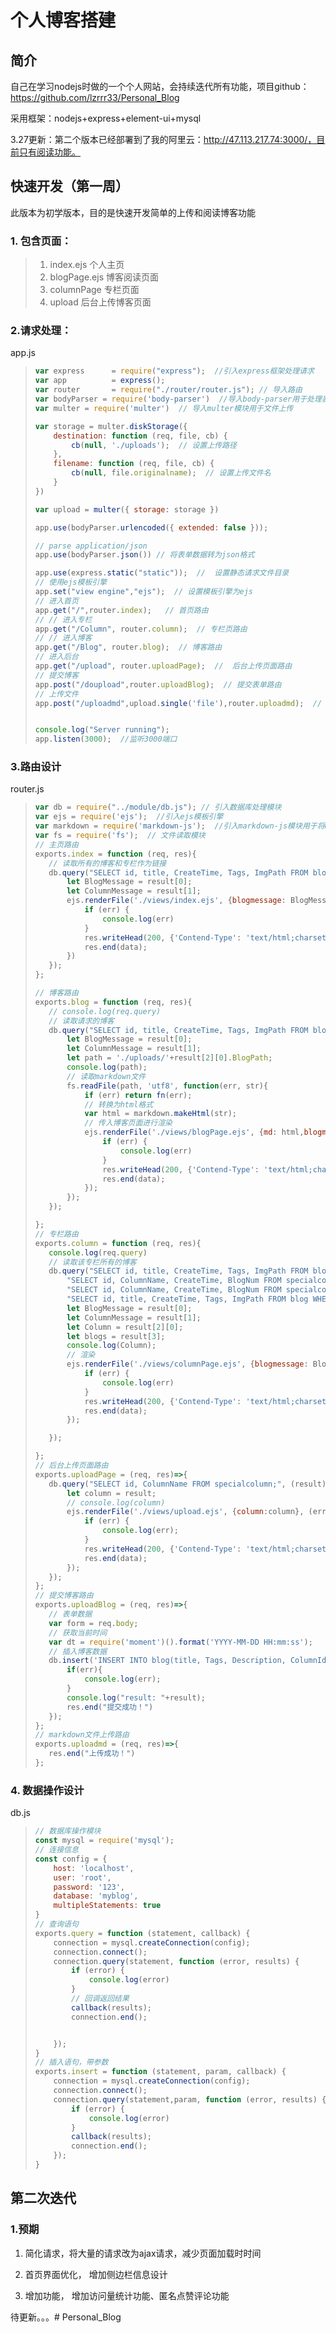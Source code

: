 # 个人博客搭建

## 简介

自己在学习nodejs时做的一个个人网站，会持续迭代所有功能，项目github：https://github.com/lzrrr33/Personal_Blog

采用框架：nodejs+express+element-ui+mysql

3.27更新：第二个版本已经部署到了我的阿里云：http://47.113.217.74:3000/，目前只有阅读功能。

## 快速开发（第一周）

此版本为初学版本，目的是快速开发简单的上传和阅读博客功能

### 1. 包含页面：

> 1. index.ejs 个人主页
> 2. blogPage.ejs 博客阅读页面
> 3. columnPage  专栏页面
> 4. upload 后台上传博客页面



###  2.请求处理：

app.js

> ```js
> var express      = require("express");  //引入express框架处理请求
> var app          = express();
> var router       = require("./router/router.js"); // 导入路由
> var bodyParser = require('body-parser')  //导入body-parser用于处理表单数据
> var multer = require('multer')  // 导入multer模块用于文件上传
> 
> var storage = multer.diskStorage({  
>     destination: function (req, file, cb) {
>         cb(null, './uploads');  // 设置上传路径
>     },
>     filename: function (req, file, cb) {
>         cb(null, file.originalname);  // 设置上传文件名
>     }
> })
> 
> var upload = multer({ storage: storage })  
> 
> app.use(bodyParser.urlencoded({ extended: false }));
> 
> // parse application/json
> app.use(bodyParser.json()) // 将表单数据转为json格式
> 
> app.use(express.static("static"));  //  设置静态请求文件目录
> // 使用ejs模板引擎
> app.set("view engine","ejs");  // 设置模板引擎为ejs
> // 进入首页
> app.get("/",router.index);   // 首页路由
> // // 进入专栏
> app.get("/Column", router.column);  // 专栏页路由
> // // 进入博客
> app.get("/Blog", router.blog);  // 博客路由
> // 进入后台
> app.get("/upload", router.uploadPage);  //  后台上传页面路由
> // 提交博客
> app.post("/doupload",router.uploadBlog);  // 提交表单路由
> // 上传文件
> app.post("/uploadmd",upload.single('file'),router.uploadmd);  // 上传文件路由
> 
> 
> console.log("Server running");
> app.listen(3000);  //监听3000端口
> ```

### 3.路由设计

router.js

>```js
>var db = require("../module/db.js"); // 引入数据库处理模块
>var ejs = require('ejs');  //引入ejs模板引擎
>var markdown = require('markdown-js');  //引入markdown-js模块用于将markdown转换为html进行渲染
>var fs = require('fs');  // 文件读取模块
>// 主页路由
>exports.index = function (req, res){
>    // 读取所有的博客和专栏作为链接
>    db.query("SELECT id, title, CreateTime, Tags, ImgPath FROM blog; SELECT id, ColumnName, CreateTime, BlogNum FROM specialcolumn;", (result)=>{ 
>        let BlogMessage = result[0];
>        let ColumnMessage = result[1];
>        ejs.renderFile('./views/index.ejs', {blogmessage: BlogMessage,columnmessage:ColumnMessage}, (err, data) => {
>            if (err) {
>                console.log(err)
>            }
>            res.writeHead(200, {'Contend-Type': 'text/html;charset="utf-8"'});
>            res.end(data);
>        })
>    });
>};
>
>// 博客路由
>exports.blog = function (req, res){
>    // console.log(req.query)
>    // 读取请求的博客
>    db.query("SELECT id, title, CreateTime, Tags, ImgPath FROM blog; SELECT id, ColumnName, CreateTime, BlogNum FROM specialcolumn;SELECT BlogPath FROM blog WHERE id="+req.query.id, (result)=>{
>        let BlogMessage = result[0];
>        let ColumnMessage = result[1];
>        let path = './uploads/'+result[2][0].BlogPath;
>        console.log(path);
>        // 读取markdown文件
>        fs.readFile(path, 'utf8', function(err, str){
>            if (err) return fn(err);
>            // 转换为html格式
>            var html = markdown.makeHtml(str);
>            // 传入博客页面进行渲染
>            ejs.renderFile('./views/blogPage.ejs', {md: html,blogmessage: BlogMessage,columnmessage:ColumnMessage}, (err, data) => {
>                if (err) {
>                    console.log(err)
>                }
>                res.writeHead(200, {'Contend-Type': 'text/html;charset="utf-8"'});
>                res.end(data);
>            });
>        });
>    });
>
>};
>// 专栏路由
>exports.column = function (req, res){
>    console.log(req.query)
>    // 读取该专栏所有的博客
>    db.query("SELECT id, title, CreateTime, Tags, ImgPath FROM blog; " +
>        "SELECT id, ColumnName, CreateTime, BlogNum FROM specialcolumn;" +
>        "SELECT id, ColumnName, CreateTime, BlogNum FROM specialcolumn WHERE id="+req.query.id+";"+
>        "SELECT id, title, CreateTime, Tags, ImgPath FROM blog WHERE ColumnId="+req.query.id, (result)=>{
>        let BlogMessage = result[0];
>        let ColumnMessage = result[1];
>        let Column = result[2][0];
>        let blogs = result[3];
>        console.log(Column);
>        // 渲染
>        ejs.renderFile('./views/columnPage.ejs', {blogmessage: BlogMessage,columnmessage:ColumnMessage,column:Column,blogs:blogs}, (err, data) => {
>            if (err) {
>                console.log(err)
>            }
>            res.writeHead(200, {'Contend-Type': 'text/html;charset="utf-8"'});
>            res.end(data);
>        });
>
>    });
>
>};
>// 后台上传页面路由
>exports.uploadPage = (req, res)=>{
>    db.query("SELECT id, ColumnName FROM specialcolumn;", (result)=> {
>        let column = result;
>        // console.log(column)
>        ejs.renderFile('./views/upload.ejs', {column:column}, (err, data) => {
>            if (err) {
>                console.log(err);
>            }
>            res.writeHead(200, {'Contend-Type': 'text/html;charset="utf-8"'});
>            res.end(data);
>        });
>    });
>};
>// 提交博客路由
>exports.uploadBlog = (req, res)=>{
>    // 表单数据
>    var form = req.body;
>    // 获取当前时间
>    var dt = require('moment')().format('YYYY-MM-DD HH:mm:ss');
>    // 插入博客数据
>    db.insert('INSERT INTO blog(title, Tags, Description, ColumnId, CreateTime, BlogPath)VALUES (?,?,?,?,?,?);UPDATE specialcolumn SET BlogNum=BlogNum+1 WHERE id='+form.columnId,[form.title, form.tag, form.desc, form.columnId,dt, form.mdfile], (err, result)=> {
>        if(err){
>            console.log(err);
>        }
>        console.log("result: "+result);
>        res.end("提交成功！")
>    });
>};
>// markdown文件上传路由
>exports.uploadmd = (req, res)=>{
>    res.end("上传成功！")
>};
>```

### 4. 数据操作设计

db.js

> ```js
> // 数据库操作模块
> const mysql = require('mysql');
> // 连接信息
> const config = {
>     host: 'localhost',
>     user: 'root',
>     password: '123',
>     database: 'myblog',
>     multipleStatements: true
> }
> // 查询语句
> exports.query = function (statement, callback) {
>     connection = mysql.createConnection(config);
>     connection.connect();
>     connection.query(statement, function (error, results) {
>         if (error) {
>             console.log(error)
>         }
>         // 回调返回结果
>         callback(results);
>         connection.end();
> 
> 
>     });
> }
> // 插入语句，带参数
> exports.insert = function (statement, param, callback) {
>     connection = mysql.createConnection(config);
>     connection.connect();
>     connection.query(statement,param, function (error, results) {
>         if (error) {
>             console.log(error)
>         }
>         callback(results);
>         connection.end();
>     });
> }
> ```

## 第二次迭代

### 1.预期

1. 简化请求，将大量的请求改为ajax请求，减少页面加载时时间

2. 首页界面优化， 增加侧边栏信息设计
3. 增加功能， 增加访问量统计功能、匿名点赞评论功能

待更新。。。# Personal_Blog
